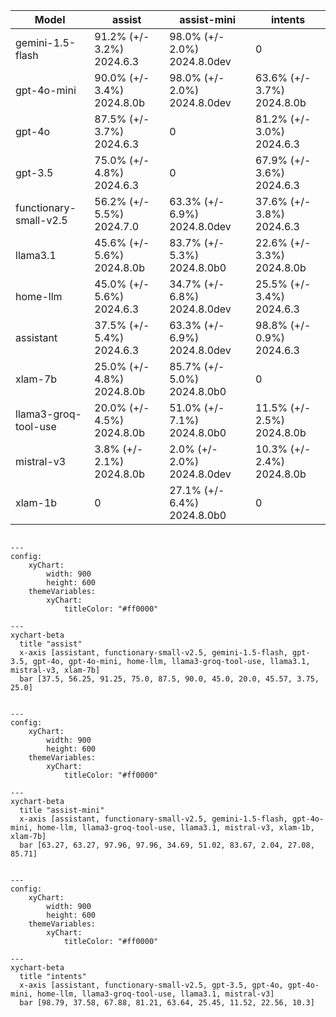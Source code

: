 | Model | assist | assist-mini | intents|
| ----- | ----- | ----- | ----- |
| gemini-1.5-flash | 91.2% (+/- 3.2%) 2024.6.3 | 98.0% (+/- 2.0%) 2024.8.0dev | 0 |
| gpt-4o-mini | 90.0% (+/- 3.4%) 2024.8.0b | 98.0% (+/- 2.0%) 2024.8.0dev | 63.6% (+/- 3.7%) 2024.8.0b |
| gpt-4o | 87.5% (+/- 3.7%) 2024.6.3 | 0 | 81.2% (+/- 3.0%) 2024.6.3 |
| gpt-3.5 | 75.0% (+/- 4.8%) 2024.6.3 | 0 | 67.9% (+/- 3.6%) 2024.6.3 |
| functionary-small-v2.5 | 56.2% (+/- 5.5%) 2024.7.0 | 63.3% (+/- 6.9%) 2024.8.0dev | 37.6% (+/- 3.8%) 2024.6.3 |
| llama3.1 | 45.6% (+/- 5.6%) 2024.8.0b | 83.7% (+/- 5.3%) 2024.8.0b0 | 22.6% (+/- 3.3%) 2024.8.0b |
| home-llm | 45.0% (+/- 5.6%) 2024.6.3 | 34.7% (+/- 6.8%) 2024.8.0dev | 25.5% (+/- 3.4%) 2024.6.3 |
| assistant | 37.5% (+/- 5.4%) 2024.6.3 | 63.3% (+/- 6.9%) 2024.8.0dev | 98.8% (+/- 0.9%) 2024.6.3 |
| xlam-7b | 25.0% (+/- 4.8%) 2024.8.0b | 85.7% (+/- 5.0%) 2024.8.0b0 | 0 |
| llama3-groq-tool-use | 20.0% (+/- 4.5%) 2024.8.0b | 51.0% (+/- 7.1%) 2024.8.0b0 | 11.5% (+/- 2.5%) 2024.8.0b |
| mistral-v3 | 3.8% (+/- 2.1%) 2024.8.0b | 2.0% (+/- 2.0%) 2024.8.0dev | 10.3% (+/- 2.4%) 2024.8.0b |
| xlam-1b | 0 | 27.1% (+/- 6.4%) 2024.8.0b0 | 0 |

```mermaid

---
config:
    xyChart:
        width: 900
        height: 600
    themeVariables:
        xyChart:
            titleColor: "#ff0000"

---
xychart-beta
  title "assist"
  x-axis [assistant, functionary-small-v2.5, gemini-1.5-flash, gpt-3.5, gpt-4o, gpt-4o-mini, home-llm, llama3-groq-tool-use, llama3.1, mistral-v3, xlam-7b]
  bar [37.5, 56.25, 91.25, 75.0, 87.5, 90.0, 45.0, 20.0, 45.57, 3.75, 25.0]
```

```mermaid

---
config:
    xyChart:
        width: 900
        height: 600
    themeVariables:
        xyChart:
            titleColor: "#ff0000"

---
xychart-beta
  title "assist-mini"
  x-axis [assistant, functionary-small-v2.5, gemini-1.5-flash, gpt-4o-mini, home-llm, llama3-groq-tool-use, llama3.1, mistral-v3, xlam-1b, xlam-7b]
  bar [63.27, 63.27, 97.96, 97.96, 34.69, 51.02, 83.67, 2.04, 27.08, 85.71]
```

```mermaid

---
config:
    xyChart:
        width: 900
        height: 600
    themeVariables:
        xyChart:
            titleColor: "#ff0000"

---
xychart-beta
  title "intents"
  x-axis [assistant, functionary-small-v2.5, gpt-3.5, gpt-4o, gpt-4o-mini, home-llm, llama3-groq-tool-use, llama3.1, mistral-v3]
  bar [98.79, 37.58, 67.88, 81.21, 63.64, 25.45, 11.52, 22.56, 10.3]
```